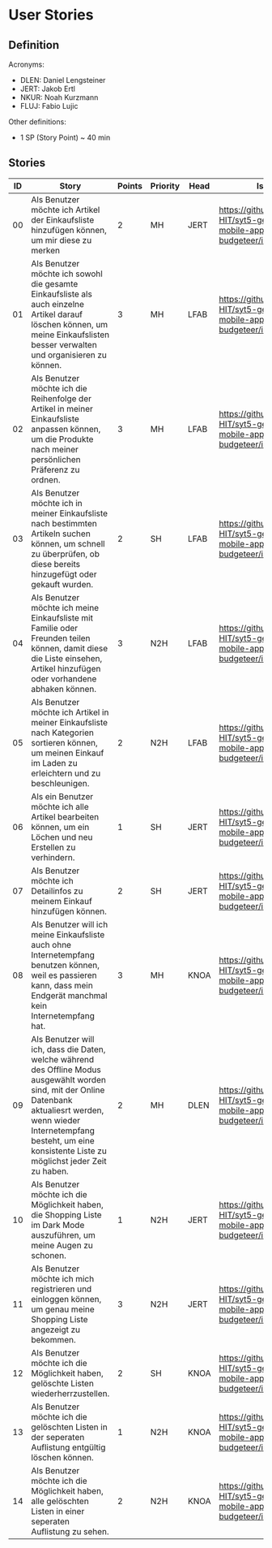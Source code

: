 # User Stories

## Definition

Acronyms:
- DLEN: Daniel Lengsteiner
- JERT: Jakob Ertl
- NKUR: Noah Kurzmann
- FLUJ: Fabio Lujic

Other definitions:
- 1 SP (Story Point) ~ 40 min

## Stories


|ID|Story|Points|Priority|Head|Issue
|---|---|---|---|---|---|
|00|Als Benutzer möchte ich Artikel der Einkaufsliste hinzufügen können, um mir diese zu merken|2|MH|JERT| https://github.com/TGM-HIT/syt5-gek1051-mobile-application-budgeteer/issues/1 |
| 01 | Als Benutzer möchte ich sowohl die gesamte Einkaufsliste als auch einzelne Artikel darauf löschen können, um meine Einkaufslisten besser verwalten und organisieren zu können. | 3    | MH   | LFAB | https://github.com/TGM-HIT/syt5-gek1051-mobile-application-budgeteer/issues/2 |
| 02 | Als Benutzer möchte ich die Reihenfolge der Artikel in meiner Einkaufsliste anpassen können, um die Produkte nach meiner persönlichen Präferenz zu ordnen. | 3    | MH  | LFAB | https://github.com/TGM-HIT/syt5-gek1051-mobile-application-budgeteer/issues/3 |
| 03 | Als Benutzer möchte ich in meiner Einkaufsliste nach bestimmten Artikeln suchen können, um schnell zu überprüfen, ob diese bereits hinzugefügt oder gekauft wurden. | 2    | SH | LFAB | https://github.com/TGM-HIT/syt5-gek1051-mobile-application-budgeteer/issues/4 |
| 04 | Als Benutzer möchte ich meine Einkaufsliste mit Familie oder Freunden teilen können, damit diese die Liste einsehen, Artikel hinzufügen oder vorhandene abhaken können. | 3    | N2H  | LFAB | https://github.com/TGM-HIT/syt5-gek1051-mobile-application-budgeteer/issues/5 |
| 05 | Als Benutzer möchte ich Artikel in meiner Einkaufsliste nach Kategorien sortieren können, um meinen Einkauf im Laden zu erleichtern und zu beschleunigen. | 2    | N2H  | LFAB | https://github.com/TGM-HIT/syt5-gek1051-mobile-application-budgeteer/issues/6 |
|06|Als ein Benutzer möchte ich alle Artikel bearbeiten können, um ein Löchen und neu Erstellen zu verhindern.|1|SH|JERT| https://github.com/TGM-HIT/syt5-gek1051-mobile-application-budgeteer/issues/7 |
|07| Als Benutzer möchte ich Detailinfos zu meinem Einkauf hinzufügen können. | 2 | SH | JERT | https://github.com/TGM-HIT/syt5-gek1051-mobile-application-budgeteer/issues/8 |
|08| Als Benutzer will ich meine Einkaufsliste auch ohne Internetempfang benutzen können, weil es passieren kann, dass mein Endgerät manchmal kein Internetempfang hat. | 3 | MH | KNOA | https://github.com/TGM-HIT/syt5-gek1051-mobile-application-budgeteer/issues/9 |
|09| Als Benutzer will ich, dass die Daten, welche während des Offline Modus ausgewählt worden sind, mit der Online Datenbank aktualiesrt werden, wenn wieder Internetempfang besteht, um eine konsistente Liste zu möglichst jeder Zeit zu haben. | 2 | MH | DLEN | https://github.com/TGM-HIT/syt5-gek1051-mobile-application-budgeteer/issues/10 |
|10| Als Benutzer möchte ich die Möglichkeit haben, die Shopping Liste im Dark Mode auszuführen, um meine Augen zu schonen. | 1 | N2H| JERT | https://github.com/TGM-HIT/syt5-gek1051-mobile-application-budgeteer/issues/11 |
|11| Als Benutzer möchte ich mich registrieren und einloggen können, um genau meine Shopping Liste angezeigt zu bekommen. | 3 | N2H | JERT| https://github.com/TGM-HIT/syt5-gek1051-mobile-application-budgeteer/issues/12 |
|12| Als Benutzer möchte ich die Möglichkeit haben, gelöschte Listen wiederherrzustellen. | 2 | SH | KNOA | https://github.com/TGM-HIT/syt5-gek1051-mobile-application-budgeteer/issues/13 |
|13| Als Benutzer möchte ich die gelöschten Listen in der seperaten Auflistung entgültig löschen können. | 1 | N2H | KNOA | https://github.com/TGM-HIT/syt5-gek1051-mobile-application-budgeteer/issues/14 |
|14| Als Benutzer möchte ich die Möglichkeit haben, alle gelöschten Listen in einer seperaten Auflistung zu sehen. | 2 | N2H | KNOA | https://github.com/TGM-HIT/syt5-gek1051-mobile-application-budgeteer/issues/15 |

